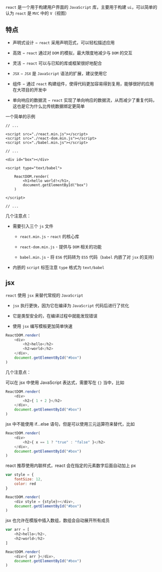 `react` 是一个用于构建用户界面的 `JavaScript` 库，主要用于构建 `ui`，可以简单的认为 `react` 是 `MVC` 中的 `V`（视图）

## 特点

* 声明式设计 − `react` 采用声明范式，可以轻松描述应用

* 高效 − `react` 通过对 `DOM` 的模拟，最大限度地减少与 `DOM` 的交互

* 灵活 − `react` 可以与已知的库或框架很好地配合

* `JSX` − `JSX` 是 `JavaScript` 语法的扩展，建议使用它

* 组件 − 通过 `react` 构建组件，使得代码更加容易得到复用，能够很好的应用在大项目的开发中

* 单向响应的数据流 − `react` 实现了单向响应的数据流，从而减少了重复代码，这也是它为什么比传统数据绑定更简单

一个简单的示例

```
// ...

<script src="./react.min.js"></script>
<script src="./react-dom.min.js"></script>
<script src="./babel.min.js"></script>

// ...

<div id="box"></div>

<script type="text/babel">

    ReactDOM.render(
        <h1>hello world!</h1>,
        document.getElementById("box")
    )

</script>

// ...
```

几个注意点：

* 需要引入三个 `js` 文件

  * `react.min.js` - `react` 的核心库

  * `react-dom.min.js` - 提供与 `DOM` 相关的功能

  * `babel.min.js` - 将 `ES6` 代码转为 `ES5` 代码（`babel` 内嵌了对 `jsx` 的支持）

* 内嵌的 `script` 标签注意 `type` 格式为 `text/babel`


## jsx

`react` 使用 `jsx` 来替代常规的 `JavaScript`

* `jsx` 执行更快，因为它在编译为 `JavaScript` 代码后进行了优化

* 它是类型安全的，在编译过程中就能发现错误

* 使用 `jsx` 编写模板更加简单快速

```js
ReactDOM.render(
    <div>
        <h2>hello</h2>
        <h2>world</h2>
    </div>,
    document.getElementById("#box")
)
```

几个注意点：

可以在 jsx 中使用 JavaScript 表达式，需要写在 `{}` 当中，比如

```js
ReactDOM.render(
    <div>
        <h2>{ 1 + 2 }</h2>
    </div>,
    document.getElementById("#box")
)
```

jsx 中不能使用 if...else 语句，但是可以使用三元运算符来替代，比如 

```js
ReactDOM.render(
    <div>
        <h2>{ x == 1 ? "true" : "false" }</h2>
    </div>,
    document.getElementById("#box")
)
```

react 推荐使用内联样式，react 会在指定的元素数字后面自动加上 px

```js
var style = {
    fontSize: 12,
    color: red
}

ReactDOM.render(
    <div style = {style}></div>,
    document.getElementById("#box")
)
```

jsx 也允许在模版中插入数组，数组会自动展开所有成员

```js
var arr = [
    <h2>hello</h2>,
    <h2>world</h2>
]

ReactDOM.render(
    <div>{ arr }</div>,
    document.getElementById("#box")
)
```